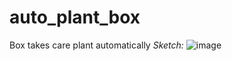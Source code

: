 # auto_plant_box
Box takes care plant automatically
_Sketch:_
![image](https://user-images.githubusercontent.com/50312415/120102071-88799000-c173-11eb-8ac7-6f5b27ef2bd8.png)
